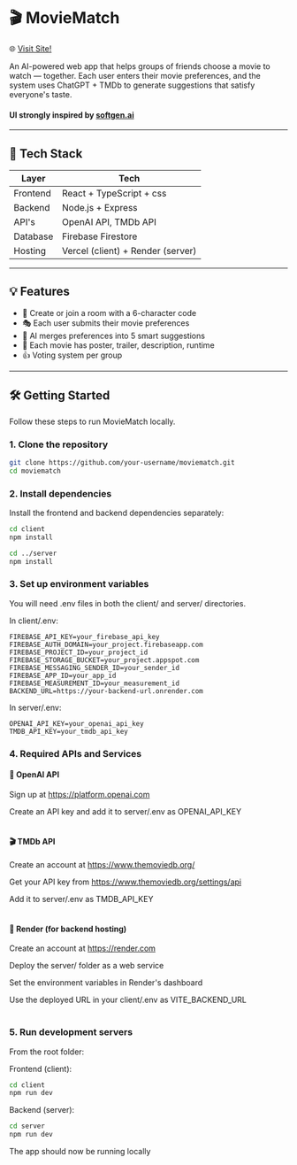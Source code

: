 # 🎬 MovieMatch

🌐 [Visit Site!](https://moviematch-nine.vercel.app/)

An AI-powered web app that helps groups of friends choose a movie to watch — together. Each user enters their movie preferences, and the system uses ChatGPT + TMDb to generate suggestions that satisfy everyone's taste.

#### UI strongly inspired by [softgen.ai](https://softgen.ai)

---

## 🔧 Tech Stack

| Layer      | Tech                          |
|------------|-------------------------------|
| Frontend   | React + TypeScript + css      |
| Backend    | Node.js + Express             |
| API's      | OpenAI API, TMDb API          |
| Database   | Firebase Firestore            |
| Hosting    | Vercel (client) + Render (server) |

---

## 💡 Features

- 👥 Create or join a room with a 6-character code  
- 🎭 Each user submits their movie preferences  
- 🧠 AI merges preferences into 5 smart suggestions  
- 🎥 Each movie has poster, trailer, description, runtime  
- 👍 Voting system per group  

---

## 🛠️ Getting Started

Follow these steps to run MovieMatch locally.

### 1. Clone the repository

```bash
git clone https://github.com/your-username/moviematch.git
cd moviematch
```

### 2. Install dependencies
Install the frontend and backend dependencies separately:

```bash
cd client
npm install

cd ../server
npm install
```

### 3. Set up environment variables

You will need .env files in both the client/ and server/ directories.

In client/.env:
```env
FIREBASE_API_KEY=your_firebase_api_key
FIREBASE_AUTH_DOMAIN=your_project.firebaseapp.com
FIREBASE_PROJECT_ID=your_project_id
FIREBASE_STORAGE_BUCKET=your_project.appspot.com
FIREBASE_MESSAGING_SENDER_ID=your_sender_id
FIREBASE_APP_ID=your_app_id
FIREBASE_MEASUREMENT_ID=your_measurement_id
BACKEND_URL=https://your-backend-url.onrender.com
```

In server/.env:
```env
OPENAI_API_KEY=your_openai_api_key
TMDB_API_KEY=your_tmdb_api_key
```

### 4. Required APIs and Services

#### 🔑 OpenAI API
Sign up at https://platform.openai.com

Create an API key and add it to server/.env as OPENAI_API_KEY  
&nbsp; 

#### 🎬 TMDb API
Create an account at https://www.themoviedb.org/

Get your API key from https://www.themoviedb.org/settings/api

Add it to server/.env as TMDB_API_KEY  
&nbsp; 

#### 🔧 Render (for backend hosting)
Create an account at https://render.com

Deploy the server/ folder as a web service

Set the environment variables in Render's dashboard

Use the deployed URL in your client/.env as VITE_BACKEND_URL  
&nbsp; 

### 5. Run development servers

From the root folder:

Frontend (client):

```bash
cd client
npm run dev
```

Backend (server):

```bash
cd server
npm run dev
```

The app should now be running locally
